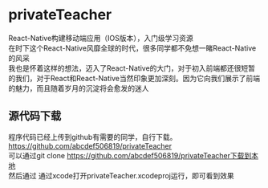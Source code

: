 # privateTeacher
React-Native构建移动端应用（IOS版本），入门级学习资源     
在时下这个React-Native风靡全球的时代，很多同学都不免想一睹React-Native的风采    
我也是怀着这样的想法，迈入了React-Native的大门，对于初入前端都还很短暂的我们，对于React和React-Native当然印象更加深刻。因为它向我们展示了前端的魅力，而且随着岁月的沉淀将会愈发的迷人    
## 源代码下载
程序代码已经上传到github有需要的同学，自行下载。 https://github.com/abcdef506819/privateTeacher      
可以通过git clone https://github.com/abcdef506819/privateTeacher下载到本地     
然后通过  通过xcode打开privateTeacher.xcodeproj运行，即可看到效果